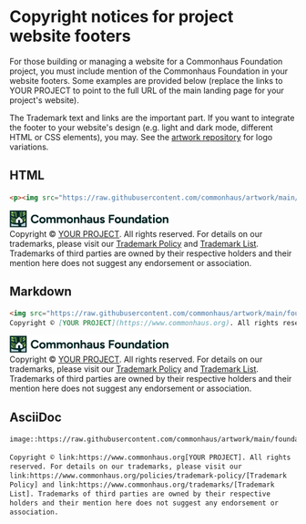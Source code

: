 # Copyright notices for project website footers

For those building or managing a website for a Commonhaus Foundation project, you must include mention of the Commonhaus Foundation in your website footers. Some examples are provided below (replace the links to YOUR PROJECT to point to the full URL of the main landing page for your project's website).

The Trademark text and links are the important part. If you want to integrate the footer to your website's design (e.g. light and dark mode, different HTML or CSS elements), you may.  See the [artwork repository](https://github.com/commonhaus/artwork/tree/main/foundation/brand) for logo variations.

## HTML

```html
<p><img src="https://raw.githubusercontent.com/commonhaus/artwork/main/foundation/brand/svg/CF_logo_horizontal_single_default.svg" height="30"/><br />Copyright © <a href="https://www.commonhaus.org">YOUR PROJECT</a>. All rights reserved. For details on our trademarks, please visit our <a href="https://www.commonhaus.org/policies/trademark-policy/">Trademark Policy</a> and <a href="https://www.commonhaus.org/trademarks/">Trademark List</a>. Trademarks of third parties are owned by their respective holders and their mention here does not suggest any endorsement or association.</p>
```
<!-- markdownlint-disable MD033 -->
<p><img src="https://raw.githubusercontent.com/commonhaus/artwork/main/foundation/brand/svg/CF_logo_horizontal_single_default.svg" height="30" alt=""/><br />Copyright © <a href="https://www.commonhaus.org">YOUR PROJECT</a>. All rights reserved. For details on our trademarks, please visit our <a href="https://www.commonhaus.org/policies/trademark-policy/">Trademark Policy</a> and <a href="https://www.commonhaus.org/trademarks/">Trademark List</a>. Trademarks of third parties are owned by their respective holders and their mention here does not suggest any endorsement or association.</p>

## Markdown

```markdown
<img src="https://raw.githubusercontent.com/commonhaus/artwork/main/foundation/brand/svg/CF_logo_horizontal_single_default.svg" height="30" alt=""/><br />
Copyright © [YOUR PROJECT](https://www.commonhaus.org). All rights reserved. For details on our trademarks, please visit our [Trademark Policy](https://www.commonhaus.org/policies/trademark-policy/) and [Trademark List](https://www.commonhaus.org/trademarks/). Trademarks of third parties are owned by their respective holders and their mention here does not suggest any endorsement or association.
```

<!-- markdownlint-disable MD033 -->
<img src="https://raw.githubusercontent.com/commonhaus/artwork/main/foundation/brand/svg/CF_logo_horizontal_single_default.svg" height="30" alt=""/><br />
Copyright © [YOUR PROJECT](https://www.commonhaus.org). All rights reserved. For details on our trademarks, please visit our [Trademark Policy](https://www.commonhaus.org/policies/trademark-policy/) and [Trademark List](https://www.commonhaus.org/trademarks/). Trademarks of third parties are owned by their respective holders and their mention here does not suggest any endorsement or association.

## AsciiDoc

```asciidoc
image::https://raw.githubusercontent.com/commonhaus/artwork/main/foundation/brand/svg/CF_logo_horizontal_single_default.svg[height=30]

Copyright © link:https://www.commonhaus.org[YOUR PROJECT]. All rights reserved. For details on our trademarks, please visit our link:https://www.commonhaus.org/policies/trademark-policy/[Trademark Policy] and link:https://www.commonhaus.org/trademarks/[Trademark List]. Trademarks of third parties are owned by their respective holders and their mention here does not suggest any endorsement or association.
```
